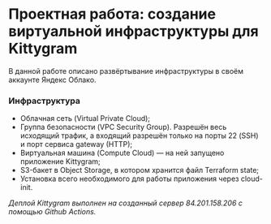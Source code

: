 #  Проектная работа: создание виртуальной инфраструктуры для Kittygram

В данной работе описано развёртывание инфраструктуры в своём аккаунте Яндекс Облако.

### Инфраструктура
* Облачная сеть (Virtual Private Cloud);
* Группа безопасности (VPC Security Group). Разрешён весь исходящий трафик, а входящий разрешён только на порты 22 (SSH) и порт сервиса gateway (HTTP);
* Виртуальная машина (Compute Cloud) — на ней запущено приложение Kittygram;
* S3-бакет в Object Storage, в котором хранится файл Terraform state;
* Установка всего необходимого для работы приложения через cloud-init.

*Деплой Kittygram выполнен на созданный сервер 84.201.158.206 с помощью Github Actions.*